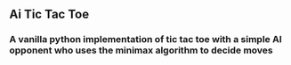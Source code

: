 ## Ai Tic Tac Toe

### A vanilla python implementation of tic tac toe with a simple AI opponent who uses the minimax algorithm to decide moves